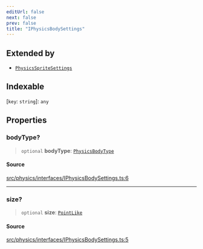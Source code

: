 ```yaml
---
editUrl: false
next: false
prev: false
title: "IPhysicsBodySettings"
---
```


## Extended by

- [`PhysicsSpriteSettings`](/api/interfaces/physicsspritesettings/)

## Indexable

 \[`key`: `string`\]: `any`

## Properties

### bodyType?

> `optional` **bodyType**: [`PhysicsBodyType`](/api/enumerations/physicsbodytype/)

#### Source

[src/physics/interfaces/IPhysicsBodySettings.ts:6](https://github.com/relishinc/dill-pixel/blob/543438455c9a47928084300159416186c2aa1095/src/physics/interfaces/IPhysicsBodySettings.ts#L6)

***

### size?

> `optional` **size**: [`PointLike`](/api/type-aliases/pointlike/)

#### Source

[src/physics/interfaces/IPhysicsBodySettings.ts:5](https://github.com/relishinc/dill-pixel/blob/543438455c9a47928084300159416186c2aa1095/src/physics/interfaces/IPhysicsBodySettings.ts#L5)
